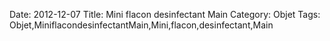 Date: 2012-12-07
Title: Mini flacon desinfectant Main
Category: Objet
Tags: Objet,MiniflacondesinfectantMain,Mini,flacon,desinfectant,Main
        